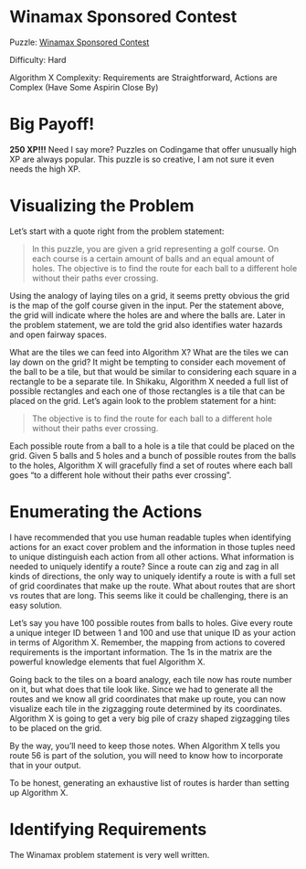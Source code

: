 # Winamax Sponsored Contest

Puzzle: [Winamax Sponsored Contest](https://www.codingame.com/training/hard/winamax-sponsored-contest)

Difficulty: Hard

Algorithm X Complexity: Requirements are Straightforward, Actions are Complex (Have Some Aspirin Close By)

# Big Payoff!

__250 XP!!!__ Need I say more? Puzzles on Codingame that offer unusually high XP are always popular. This puzzle is so creative, I am not sure it even needs the high XP.

# Visualizing the Problem
Let’s start with a quote right from the problem statement:

> In this puzzle, you are given a grid representing a golf course. On each course is a certain amount of balls and an equal amount of holes. The objective is to find the route for each ball to a different hole without their paths ever crossing.

Using the analogy of laying tiles on a grid, it seems pretty obvious the grid is the map of the golf course given in the input. Per the statement above, the grid will indicate where the holes are and where the balls are. Later in the problem statement, we are told the grid also identifies water hazards and open fairway spaces.

What are the tiles we can feed into Algorithm X? What are the tiles we can lay down on the grid? It might be tempting to consider each movement of the ball to be a tile, but that would be similar to considering each square in a rectangle to be a separate tile. In Shikaku, Algorithm X needed a full list of possible rectangles and each one of those rectangles is a tile that can be placed on the grid. Let’s again look to the problem statement for a hint:

>The objective is to find the route for each ball to a different hole without their paths ever crossing.

Each possible route from a ball to a hole is a tile that could be placed on the grid. Given 5 balls and 5 holes and a bunch of possible routes from the balls to the holes, Algorithm X will gracefully find a set of routes where each ball goes “to a different hole without their paths ever crossing”.

# Enumerating the Actions

I have recommended that you use human readable tuples when identifying actions for an exact cover problem and the information in those tuples need to unique distinguish each action from all other actions. What information is needed to uniquely identify a route? Since a route can zig and zag in all kinds of directions, the only way to uniquely identify a route is with a full set of grid coordinates that make up the route. What about routes that are short vs routes that are long. This seems like it could be challenging, there is an easy solution.

Let’s say you have 100 possible routes from balls to holes. Give every route a unique integer ID between 1 and 100 and use that unique ID as your action in terms of Algorithm X. Remember, the mapping from actions to covered requirements is the important information. The 1s in the matrix are the powerful knowledge elements that fuel Algorithm X.

Going back to the tiles on a board analogy, each tile now has route number on it, but what does that tile look like. Since we had to generate all the routes and we know all grid coordinates that make up route, you can now visualize each tile in the zigzagging route determined by its coordinates. Algorithm X is going to get a very big pile of crazy shaped zigzagging tiles to be placed on the grid.

By the way, you’ll need to keep those notes. When Algorithm X tells you route 56 is part of the solution, you will need to know how to incorporate that in your output.

To be honest, generating an exhaustive list of routes is harder than setting up Algorithm X.

# Identifying Requirements
The Winamax problem statement is very well written.

